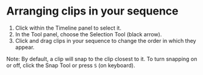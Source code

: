 # Arranging clips in your sequence

1. Click within the Timeline panel to select it.
2. In the Tool panel, choose the Selection Tool \(black arrow\).
3. Click and drag clips in your sequence to change the order in which they appear. 

Note: By default, a clip will snap to the clip closest to it. To turn snapping on or off, click the Snap Tool or press `S` (on keyboard).

